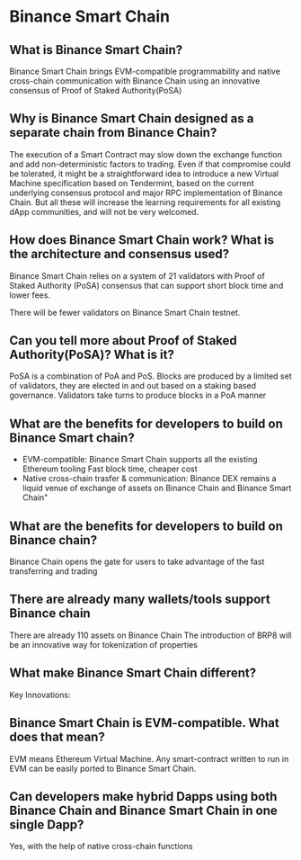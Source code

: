 # Binance Smart Chain

## What is Binance Smart Chain?

Binance Smart Chain brings EVM-compatible programmability and native cross-chain communication with Binance Chain using an innovative consensus of Proof of Staked Authority(PoSA)

## Why is Binance Smart Chain designed as a separate chain from Binance Chain?

The execution of a Smart Contract may slow down the exchange function and add non-deterministic factors to trading. Even if that compromise could be tolerated, it might be a straightforward idea to introduce a new Virtual Machine specification based on Tendermint, based on the current underlying consensus protocol and major RPC implementation of Binance Chain. But all these will increase the learning requirements for all existing dApp communities, and will not be very welcomed.

## How does Binance Smart Chain work? What is the architecture and consensus used?

Binance Smart Chain relies on a system of 21 validators with Proof of Staked Authority (PoSA) consensus that can support short block time and lower fees.

There will be fewer validators on Binance Smart Chain testnet.

## Can you tell more about Proof of Staked Authority(PoSA)? What is it?

PoSA is a combination of PoA and PoS. Blocks are produced by a limited set of validators, they are elected in and out based on a staking based governance. Validators take turns to produce blocks in a PoA manner

## What are the benefits for developers to build on Binance Smart chain?

* EVM-compatible: Binance Smart Chain supports all the existing Ethereum tooling
Fast block time, cheaper cost
* Native cross-chain trasfer & communication: Binance DEX remains a liquid venue of exchange of assets on Binance Chain and Binance Smart Chain"

## What are the benefits for developers to build on Binance chain?

Binance Chain opens the gate for users to take advantage of the fast transferring and trading

## There are already many wallets/tools support Binance chain

There are already 110 assets on Binance Chain
The introduction of BRP8 will be an innovative way for tokenization of properties

## What make Binance Smart Chain different?

Key Innovations:

## Binance Smart Chain is EVM-compatible. What does that mean?

EVM means Ethereum Virtual Machine. Any smart-contract written to run in EVM can be easily ported to Binance Smart Chain.

## Can developers make hybrid Dapps using both Binance Chain and Binance Smart Chain in one single Dapp?

Yes, with the help of native cross-chain functions

